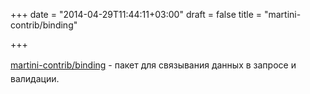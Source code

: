 +++
date = "2014-04-29T11:44:11+03:00"
draft = false
title = "martini-contrib/binding"

+++

<p><span style="line-height: 1.6em;"><a href="https://github.com/martini-contrib/binding">martini-contrib/binding</a>&nbsp;- пакет для связывания данных в запросе и валидации.</span></p>

